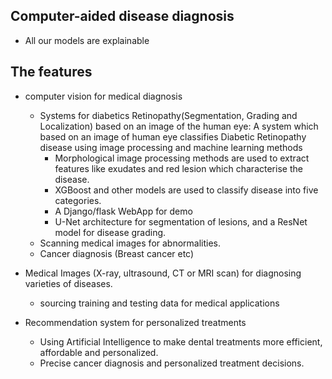 ## Computer-aided disease diagnosis

- All our models are explainable

## The features

- computer vision for medical diagnosis

  - Systems for diabetics Retinopathy(Segmentation, Grading and Localization) based on an image of the human eye: A system which based on an image of human eye classifies Diabetic Retinopathy disease using image processing and machine learning methods
    - Morphological image processing methods are used to extract features like exudates and red lesion which characterise the disease.
    - XGBoost and other models are used to classify disease into five categories.
    - A Django/flask WebApp for demo
    - U-Net architecture for segmentation of lesions, and a ResNet model for disease grading.
  - Scanning medical images for abnormalities.
  - Cancer diagnosis (Breast cancer etc)

- Medical Images (X-ray, ultrasound, CT or MRI scan) for diagnosing varieties of diseases.
  - sourcing training and testing data for medical applications
- Recommendation system for personalized treatments
  - Using Artificial Intelligence to make dental treatments more efficient, affordable and personalized.
  - Precise cancer diagnosis and personalized treatment decisions.
